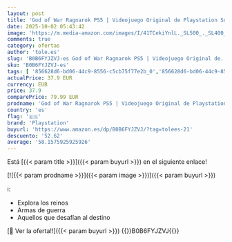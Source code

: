 ```yaml
---
layout: post
title: 'God of War Ragnarok PS5 | Videojuego Original de Playstation Sony Interactive Entertainment en Español  Portugués e Inglés - Edición Estándar'
date: 2025-10-02 05:43:42
image: 'https://m.media-amazon.com/images/I/41TCekiYnlL._SL500_._SL400_.jpg'
comments: true
category: ofertas
author: 'tole.es'
slug: 'B0B6FYJZVJ-es God of War Ragnarok PS5 | Videojuego Original de...'
sku: 'B0B6FYJZVJ-es'
tags: [ '856628d6-bd06-44c9-8556-c5cb75f77e2b_0','856628d6-bd06-44c9-8556-c5cb75f77e2b_2201','856628d6-bd06-44c9-8556-c5cb75f77e2b_3601','856628d6-bd06-44c9-8556-c5cb75f77e2b_5701','Arborist Merchandising Root','CML-Gaming','Gaming Software','Hardware y juegos para PlayStation 5','Juegos para PlayStation 5','Preventa de Videojuegos','Self Service','Special Features Stores','Videojuegos','Videojuegos más esperados','playstation','ps5','🇪🇸', ]
actualPrice: 37.9 EUR
currency: EUR
price: 37.9
comparePrice: 79.99 EUR
prodname: 'God of War Ragnarok PS5 | Videojuego Original de Playstation Sony Interactive Entertainment en Español  Portugués e Inglés - Edición Estándar'
country: 'es'
flag: '🇪🇸'
brand: 'Playstation'
buyurl: 'https://www.amazon.es/dp/B0B6FYJZVJ/?tag=tolees-21'
descuento: '52.62'
average: '58.1575925925926'
---
```


Está [{{< param title >}}]({{< param buyurl >}}) en el siguiente enlace!

[![{{< param prodname >}}]({{< param image >}})]({{< param buyurl >}})

ℹ️:

- Explora los reinos
- Armas de guerra
- Aquellos que desafían al destino

[🛒 Ver la oferta!!]({{< param buyurl >}})
{{<world>}}B0B6FYJZVJ{{</world>}}
